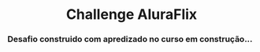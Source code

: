 <h1 align="center"> Challenge AluraFlix </h1>

### Desafio construido com apredizado no curso em construção...